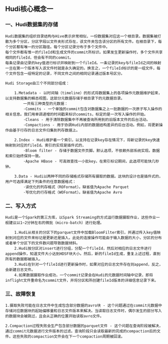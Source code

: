 ## Hudi核心概念一

### 一、Hudi数据集的存储
    
    Hudi数据集的组织目录结构与Hive表示非常相似，一份数据集对应这一个根目录。数据集被打散为多个分区，分区字段以文件夹形式存在，该文件夹包含该分区的所有文件。在根目录下，每个分区都有唯一的分区路径。每个分区记录分布于多个文件中。
    每个文件都有惟一的fileId和生成文件的commit所标识。如果发生更新操作时，多个文件共享相同的fileId，但会有不同的commit。
    每条记录由记录的key值进行标识并映射到一个fileId。一条记录的key与fileId之间的映射一旦在第一个版本写入该文件时就是永久确定的。换言之，一个fileId标识的是一组文件，每个文件包含一组特定的记录，不同文件之间的相同记录通过版本号区分。
    
    Hudi Storage由三个不同部分组成：
    
        1.Metadata - 以时间轴（timeline）的形式将数据集上的各项操作元数据维护起来，以支持数据集的瞬态视图，这部分元数据存储于根目录下的元数据目录。
            一共有三种类型的元数据：        
            ·Commits - 一个单独的commit包含对数据集之上一批数据的一次原子写入操作的相关信息。我们用单调递增的时间戳来标识commits，标定的是一次写入操作的开始。        
            ·Cleans - 用于清除数据集中不再被查询所用到的旧版本文件的后台活动。      
            ·Compactions - 用于协调Hudi内部的数据结构差异的后台活动。例如，将更新操作由基于行存的日志文件归集到列存数据上。
            
        2.Index - Hudi维护着一个索引，以支持在记录key存在情况下，将新记录的key快速映射到对应的fileId。索引的实现是插件式的，
            ·Bloom filter - 存储于数据文件页脚。默认选项，不依赖外部系统实现。数据和索引始终保持一致。
            ·Apache HBase - 可高效查找一小批key。在索引标记期间，此选项可能快几秒钟。
            
        3.Data - Hudi以两种不同的存储格式存储所有摄取的数据。这块的设计也是插件式的，用户可选择满足下列条件的任意数据格式：
            ·读优化的列存格式（ROFormat）。缺省值为Apache Parquet
            ·写优化的行存格式（WOFormat）。缺省值为Apache Avro
            
### 二、写入方式

    Hudi是一个Spark的第三方库，以Spark Streaming的方式运行数据摄取作业，这些作业一般建议以1~2分钟左右的微批（micro-batch）进行处理。
    
        1.Hudi从相关的分区下的parquet文件中加载BloomFilter索引，并通过传入key值映射到对应的文件来标记是更新还是插入。此处的连接操作可能由于输入数据的大小，分区的分布或者单个分区下的文件数问题导致数据倾斜。
        2.Hudi按分区对insert进行分组，分配一个fileId，然后对相应的日志文件进行append操作，知道文件大小达到HDSF块大小。然后，新的fileId生成，重复上述过程，直到所有的数据都被插入。
        3.Hudi在针对一个fileId进行更新操作时，如果对应的日志文件存在则append，反之，会新建日志文件。
        4.如果数据摄取作业成功，一个commit记录会在Hudi的元数据时间轴中记录，即将inflight文件重命名为commit文件，并将分区和所创建fileId版本的详细信息记录下来。
    
### 三、故障恢复

    1.摄取失败可能在日志文件中生成包含部分数据的avro块 - 这个问题通过在commit元数据中存储对应数据块的起始偏移量和日志文件版本来解决。当读取日志文件时，偶尔发生的部分写入的数据块会被跳过，且会从正确的位置开始读取avro文件。
    
    2.Compaction过程失败会生产包含部分数据的parquet文件 - 这个问题在查询阶段被解决，通过commit元数据进行文件版本的过滤。查询阶段只会读取最新的完成的compaction后的文件。这些失败的compaction文件会在下一个compaction周期被回滚。